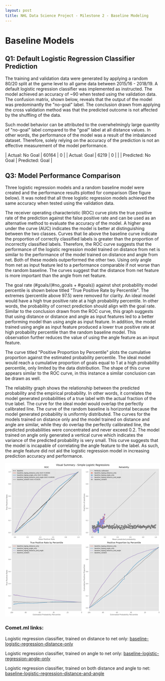 ```yaml
---
layout: post
title: NHL Data Science Project - Milestone 2 - Baseline Modeling
---
```



# Baseline Models

## Q1: Default Logistic Regression Classifier Prediction

The training and validation data were generated by applying a random 80/20 split at the game level to all game data between 2015/16 - 2018/19. A default logistic regression classifier was implemented as instructed. The model achieved an accuracy of ~90 when tested using the validation data. The confusion matrix, shown below, reveals that the output of the model was predominantly the "no-goal" label. The conclusion drawn from applying the cross validation method was that the predicted outcome is not affected by the shuffling of the data.

Such model behavior can be attributed to the overwhelmingly large quantity of "no-goal" label compared to the "goal" label at all distance values. In other words, the performance of the model was a result of the imbalanced dataset. Therefore, solely relying on the accuracy of the prediction is not an effective measurement of the model performance.

| Actual: No Goal |        60164       |        0        |
|   Actual: Goal  |        6219        |        0        |
|                 | Predicted: No Goal | Predicted: Goal |


## Q3: Model Performance Comparison

Three logistic regression models and a random baseline model were created and the performance results plotted for comparison (See figure below). It was noted that all three logistic regression models achieved the same accuracy when tested using the validation data.

The receiver operating characteristic (ROC) curve plots the true positive rate of the prediction against the false positive rate and can be used as an alternative method to evaluate the accuracy of the model. A higher area under the curve (AUC) indicates the model is better at distinguishing between the two classes. Curves that lie above the baseline curve indicate the proportion of correctly classified labels is greater than the proportion of incorrectly classified labels. Therefore, the ROC curve suggests that the performance of the logistic regression model trained on distance from net is similar to the performance of the model trained on distance and angle from net. Both of these models outperformed the other two. Using only angle from net as input feature led to a performance comparable if not worse than the random baseline. The curves suggest that the distance from net feature is more important than the angle from net feature.

The goal rate (#goals/(#no_goals + #goals)) against shot probability model percentile is shown below titled "True Positive Rate by Percentile". The extremes (percentile above 97.5) were removed for clarity. An ideal model would have a high true positive rate at a high probability percentile. In other words, the probability of correct prediction should align with the goal rate. Similar to the conclusion drawn from the ROC curve, this graph suggests that using distance or distance and angle as input features led to a better performing model than using angle as input feature. In addition, the model trained using angle as input feature produced a lower true positive rate at high probability percentile than the random baseline model. This observation further reduces the value of using the angle feature as an input feature.

The curve titled "Positive Proportion by Percentile" plots the cumulative proportion against the estimated probability percentile. The ideal model would reach a cumulative proportion of goals equal to 1 at a high probability percentile, only limited by the data distribution. The shape of this curve appears similar to the ROC curve, in this instance a similar conclusion can be drawn as well.

The reliability graph shows the relationship between the predicted probability and the empirical probability. In other words, it correlates the model generated probabilities of a true label with the actual fraction of the true label. The curve for the ideal model would overlap the perfectly calibrated line. The curve of the random baseline is horizontal because the model generated probability is uniformly distributed. The curves for the models trained on distance only and the model trained on distance and angle are similar, while they do overlap the perfectly calibrated line, the predicted probabilities were concentrated and never exceed 0.2. The model trained on angle only generated a vertical curve which indicates the variance of the predicted probability is very small. This curve suggests that the model is incapable of correlating the angle feature to the label. As such, the angle feature did not aid the logistic regression model in increasing prediction accuracy and performance.


![Model Confusion Matrix](/Images/M2_BM_Q3_VisualSummary.png)

### Comet.ml links:
Logistic regression classifier, trained on distance to net only: [baseline-logistic-regression-distance-only](https://www.comet.ml/tim-k-lee/model-registry/baseline-logistic-regression-distance-only)

Logistic regression classifier, trained on angle to net only: [baseline-logistic-regression-angle-only](https://www.comet.ml/tim-k-lee/model-registry/baseline-logistic-regression-angle-only)

Logistic regression classifier, trained on both distance and angle to net: [baseline-logistic-regression-distance-and-angle](https://www.comet.ml/tim-k-lee/model-registry/baseline-logistic-regression-distance-and-angle)






